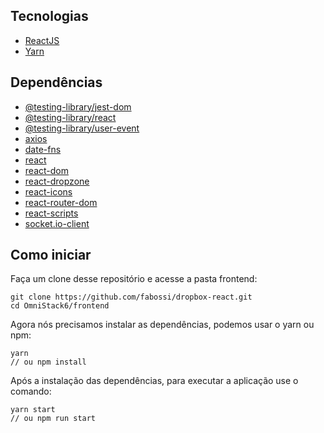 ## Tecnologias

- [ReactJS](https://pt-br.reactjs.org/)
- [Yarn](https://yarnpkg.com/lang/en/)

## Dependências

- [@testing-library/jest-dom](https://yarnpkg.com/en/package/@testing-library/jest-dom)
- [@testing-library/react](https://yarnpkg.com/en/package/@testing-library/react)
- [@testing-library/user-event](https://yarnpkg.com/en/package/@testing-library/user-event)
- [axios](https://yarnpkg.com/en/package/axios)
- [date-fns](https://yarnpkg.com/en/package/date-fns)
- [react](https://yarnpkg.com/en/package/react)
- [react-dom](https://yarnpkg.com/en/package/react-dom)
- [react-dropzone](https://yarnpkg.com/en/package/react-dropzone)
- [react-icons](https://yarnpkg.com/en/package/react-icons)
- [react-router-dom](https://yarnpkg.com/en/package/react-router-dom)
- [react-scripts](https://yarnpkg.com/en/package/react-scripts)
- [socket.io-client](https://yarnpkg.com/en/package/socket.io-client)

## Como iniciar

Faça um clone desse repositório e acesse a pasta frontend:

    git clone https://github.com/fabossi/dropbox-react.git
    cd OmniStack6/frontend

Agora nós precisamos instalar as dependências, podemos usar o yarn ou npm:

    yarn
    // ou npm install

Após a instalação das dependências, para executar a aplicação use o comando:

    yarn start
    // ou npm run start
